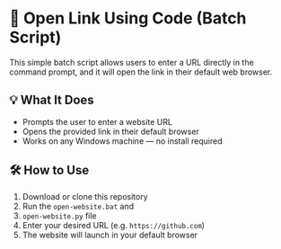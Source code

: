 # 🔗 Open Link Using Code (Batch Script)

This simple batch script allows users to enter a URL directly in the command prompt, and it will open the link in their default web browser.

## 💡 What It Does

- Prompts the user to enter a website URL
- Opens the provided link in their default browser
- Works on any Windows machine — no install required

## 🛠️ How to Use

1. Download or clone this repository
2. Run the `open-website.bat` and
3. `open-website.py` file
4. Enter your desired URL (e.g. `https://github.com`)
5. The website will launch in your default browser


